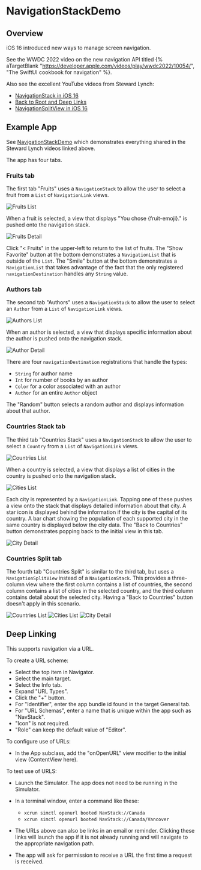 # NavigationStackDemo

## Overview

iOS 16 introduced new ways to manage screen navigation.

See the WWDC 2022 video on the new navigation API titled
{% aTargetBlank
"https://developer.apple.com/videos/play/wwdc2022/10054/",
"The SwiftUI cookbook for navigation" %}.

Also see the excellent YouTube videos from Steward Lynch:

- <a href="https://www.youtube.com/watch?v=6-OeaFfDXXw">NavigationStack in iOS 16</a>
- <a href="https://www.youtube.com/watch?v=pwP3_OX2G9A">Back to Root and Deep Links</a>
- <a href="https://www.youtube.com/watch?v=RsmMLLL8FB0">NavigationSplitView in iOS 16</a>

## Example App

See
<a href="https://github.com/mvolkmann/NavigationStackDemo">NavigationStackDemo</a>
which demonstrates everything shared in the Steward Lynch videos linked above.

The app has four tabs.

### Fruits tab

The first tab "Fruits" uses a `NavigationStack` to allow the user
to select a fruit from a `List` of `NavigationLink` views.

<img alt="Fruits List" href="images/swiftui-navigation-01-fruits.png" />

When a fruit is selected, a view that displays "You chose {fruit-emoji}."
is pushed onto the navigation stack.

<img alt="Fruits Detail" href="images/swiftui-navigation-02-fruit.png" />

Click "< Fruits" in the upper-left to return to the list of fruits.
The "Show Favorite" button at the bottom demonstrates a `NavigationList`
that is outside of the `List`.
The "Smile" button at the bottom demonstrates a `NavigationList`
that takes advantage of the fact that the only registered
`navigationDestination` handles any `String` value.

### Authors tab

The second tab "Authors" uses a `NavigationStack` to allow the user
to select an `Author` from a `List` of `NavigationLink` views.

<img alt="Authors List" href="images/swiftui-navigation-03-authors.png" />

When an author is selected, a view that displays specific information
about the author is pushed onto the navigation stack.

<img alt="Author Detail" href="images/swiftui-navigation-04-author.png" />

There are four `navigationDestination` registrations that handle the types:

- `String` for author name
- `Int` for number of books by an author
- `Color` for a color associated with an author
- `Author` for an entire `Author` object

The "Random" button selects a random author
and displays information about that author.

### Countries Stack tab

The third tab "Countries Stack" uses a `NavigationStack` to allow the user
to select a `Country` from a `List` of `NavigationLink` views.

<img alt="Countries List" href="images/swiftui-navigation-05-stack.png" />

When a country is selected, a view that displays a list of
cities in the country is pushed onto the navigation stack.

<img alt="Cities List" href="images/swiftui-navigation-06-stack.png" />

Each city is represented by a `NavigationLink`. Tapping one of these pushes
a view onto the stack that displays detailed information about that city.
A star icon is displayed behind the information
if the city is the capital of its country.
A bar chart showing the population of each supported city in the same country
is displayed below the city data.
The "Back to Countries" button demonstrates popping back to
the initial view in this tab.

<img alt="City Detail" href="images/swiftui-navigation-07-stack.png" />

### Countries Split tab

The fourth tab "Countries Split" is similar to the third tab,
but uses a `NavigationSplitView` instead of a `NavigationStack`.
This provides a three-column view where
the first column contains a list of countries,
the second column contains a list of cities in the selected country,
and the third column contains detail about the selected city.
Having a "Back to Countries" button doesn't apply in this scenario.

<img alt="Countries List" href="images/swiftui-navigation-08-split.png" />

<img alt="Cities List" href="images/swiftui-navigation-09-split.png" />

<img alt="City Detail" href="images/swiftui-navigation-10-split.png" />

## Deep Linking

This supports navigation via a URL.

To create a URL scheme:

- Select the top item in Navigator.
- Select the main target.
- Select the Info tab.
- Expand "URL Types".
- Click the "+" button.
- For "Identifier", enter the app bundle id found in the target General tab.
- For "URL Schemas", enter a name that is unique within the app
  such as "NavStack".
- "Icon" is not required.
- "Role" can keep the default value of "Editor".

To configure use of URLs:

- In the App subclass, add the "onOpenURL" view modifier to the initial view
  (ContentView here).
  
To test use of URLS:
  
- Launch the Simulator.  The app does not need to be running in the Simulator.
- In a terminal window, enter a command like these:

  - `xcrun simctl openurl booted NavStack://Canada`
  - `xcrun simctl openurl booted NavStack://Canada/Vancover`
  
- The URLs above can also be links in an email or reminder.
  Clicking these links will launch the app if it is not already running
  and will navigate to the appropriate navigation path.  
  
- The app will ask for permission to receive a URL
  the first time a request is received.
